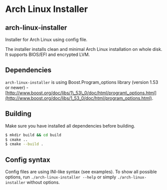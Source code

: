 Arch Linux Installer
====================

arch-linux-installer
--------------------
Installer for Arch Linux using config file.

The installer installs clean and minimal Arch Linux installation on whole disk. 
It supports BIOS/EFI and encrypted LVM.

Dependencies
------------
`arch-linux-installer` is using Boost.Program_options library (version 1.53 
or newer) - [http://www.boost.org/doc/libs/1\_53\_0/doc/html/program\_options.html](http://www.boost.org/doc/libs/1_53_0/doc/html/program_options.html).

Building
--------
Make sure you have installed all dependencies before building.

```bash
$ mkdir build && cd build
$ cmake ..
$ cmake --build .
```

Config syntax
-------------
Config files are using INI-like syntax (see examples). To show all possible 
options, run `./arch-linux-installer --help` or simply `./arch-linux-installer` 
without options.

